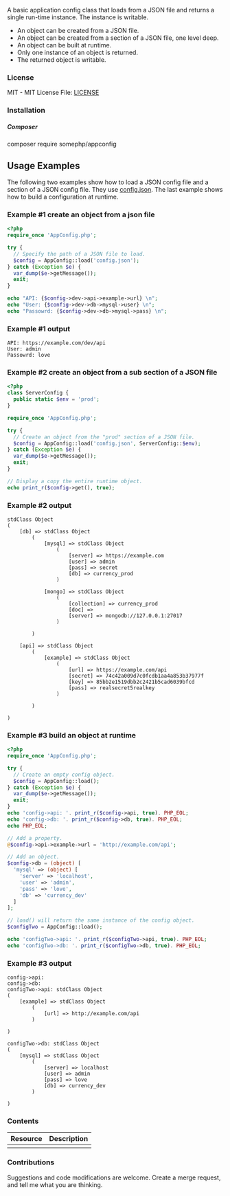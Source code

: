 A basic application config class that loads from a JSON file and
returns a single run-time instance.  The instance is writable.

* An object can be created from a JSON file.
* An object can be created from a section of a JSON file, one level deep.
* An object can be built at runtime.
* Only one instance of an object is returned.
* The returned object is writable.

### License
MIT - MIT License
File: [LICENSE](LICENSE)

### Installation
##### Composer
composer require somephp/appconfig


## Usage Examples
The following two examples show how to load a JSON config file and a section of
a JSON config file.  They use [config.json](example/config.json).
The last example shows how to build a configuration at runtime.

### Example #1 create an object from a json file
```php
<?php
require_once 'AppConfig.php';

try {
  // Specify the path of a JSON file to load.
  $config = AppConfig::load('config.json');
} catch (Exception $e) {
  var_dump($e->getMessage());
  exit;
}

echo "API: {$config->dev->api->example->url} \n";
echo "User: {$config->dev->db->mysql->user} \n";
echo "Passowrd: {$config->dev->db->mysql->pass} \n";
```

### Example #1 output
```
API: https://example.com/dev/api 
User: admin 
Passowrd: love 
```

### Example #2 create an object from a sub section of a JSON file
```php
<?php
class ServerConfig {
  public static $env = 'prod';
}

require_once 'AppConfig.php';

try {
  // Create an object from the "prod" section of a JSON file.
  $config = AppConfig::load('config.json', ServerConfig::$env);
} catch (Exception $e) {
  var_dump($e->getMessage());
  exit;
}

// Display a copy the entire runtime object.
echo print_r($config->get(), true);
```

### Example #2 output
```
stdClass Object
(
    [db] => stdClass Object
        (
            [mysql] => stdClass Object
                (
                    [server] => https://example.com
                    [user] => admin
                    [pass] => secret
                    [db] => currency_prod
                )

            [mongo] => stdClass Object
                (
                    [collection] => currency_prod
                    [doc] => 
                    [server] => mongodb://127.0.0.1:27017
                )

        )

    [api] => stdClass Object
        (
            [example] => stdClass Object
                (
                    [url] => https://example.com/api
                    [secret] => 74c42a009d7c0fcdb1aa4a853b37977f
                    [key] => 85bb2e1519dbb2c2421b5cad6039bfcd
                    [pass] => realsecret5realkey
                )

        )

)
```

### Example #3 build an object at runtime
```php
<?php
require_once 'AppConfig.php';

try {
  // Create an empty config object.
  $config = AppConfig::load();
} catch (Exception $e) {
  var_dump($e->getMessage());
  exit;
}
echo 'config->api: '. print_r($config->api, true). PHP_EOL;
echo 'config->db: '. print_r($config->db, true). PHP_EOL;
echo PHP_EOL;

// Add a property.
@$config->api->example->url = 'http://example.com/api';

// Add an object.
$config->db = (object) [
  'mysql' => (object) [
    'server' => 'localhost',
    'user' => 'admin',
    'pass' => 'love',
    'db' => 'currency_dev'
  ]
];

// load() will return the same instance of the config object.
$configTwo = AppConfig::load();

echo 'configTwo->api: '. print_r($configTwo->api, true). PHP_EOL;
echo 'configTwo->db: '. print_r($configTwo->db, true). PHP_EOL;
```

### Example #3 output
```
config->api: 
config->db: 
configTwo->api: stdClass Object
(
    [example] => stdClass Object
        (
            [url] => http://example.com/api
        )

)

configTwo->db: stdClass Object
(
    [mysql] => stdClass Object
        (
            [server] => localhost
            [user] => admin
            [pass] => love
            [db] => currency_dev
        )

)
```

### Contents
| Resource | Description |
| -------- | ----------- |
|  | |

### Contributions
Suggestions and code modifications are welcome.  Create a merge request, and tell me what you are thinking.


